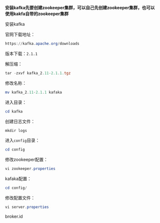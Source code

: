 **安装kafka先要创建zookeeper集群，可以自己先创建zookeeper集群，也可以使用kakfa自带的zookeeper集群**

安装kafka

官网下载地址：

```powershell
https://kafka.apache.org/downloads
```

版本下载：`2.1.1`

解压缩：

```powershell
tar -zxvf kafka_2.11-2.1.1.tgz
```

修改名称：

```powershell
mv kafka_2.11-2.1.1 kafaka
```

进入目录：

```powershell
cd kafka
```

创建日志文件：

```powershell
mkdir logs
```

进入`config`目录：

```powershell
cd config
```

修改zookeeper配置：

```powershell
vi zookeeper.properties
```



kafaka配置：

```powershell
cd config/
```

修改配置文件：

```powershell
vi server.properties
```

broker.id